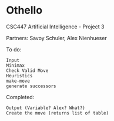 # Othello
CSC447 Artificial Intelligence - Project 3

Partners: Savoy Schuler, Alex Nienhueser

To do:

	Input
	Minimax
	Check Valid Move
	Heuristics
	make-move
	generate successors

Completed:

	Output (Variable? Alex? What?)
	Create the move (returns list of table)

